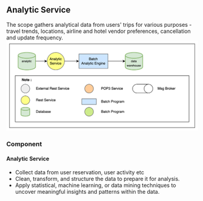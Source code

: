 ## Analytic Service

The scope gathers analytical data from users' trips for various purposes - travel trends, locations, airline and hotel vendor preferences, cancellation and update frequency.
![Analytic Service](../images/analytic-microservice.png)

### Component
#### Analytic Service
- Collect data from user reservation, user activity etc
- Clean, transform, and structure the data to prepare it for analysis.
- Apply statistical, machine learning, or data mining techniques to uncover meaningful insights and patterns within the data.
